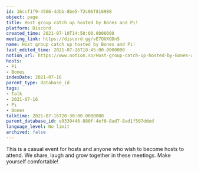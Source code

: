 ```yaml
---
id: 16ccf1f9-4566-4dbb-8be5-72c06f816988
object: page
title: Host group catch up hosted by Bones and Pi!
platform: Discord
created_time: 2021-07-10T14:50:00.0000000
meeting_link: https://discord.gg/vE7QUXGDnS
name: Host group catch up hosted by Bones and Pi!
last_edited_time: 2021-07-26T18:45:00.0000000
notion_url: https://www.notion.so/Host-group-catch-up-hosted-by-Bones-and-Pi-16ccf1f945664dbb8be572c06f816988
hosts:
- Pi
- Bones
indexDate: 2021-07-16
parent_type: database_id
tags:
- Talk
- 2021-07-16
- Pi
- Bones
talktime: 2021-07-16T20:30:00.0000000
parent_database_id: e9339446-880f-4ef0-8ad7-8ad1f507dded
language_level: No limit
archived: false
---
```


This is a casual event for hosts and anyone who wish to become hosts to attend.  We share, laugh and grow together in these meetings.  Make yourself comfortable!






